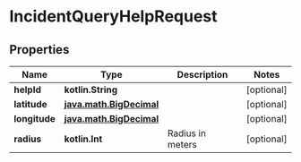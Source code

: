 
# IncidentQueryHelpRequest

## Properties
| Name | Type | Description | Notes |
| ------------ | ------------- | ------------- | ------------- |
| **helpId** | **kotlin.String** |  |  [optional] |
| **latitude** | [**java.math.BigDecimal**](java.math.BigDecimal.md) |  |  [optional] |
| **longitude** | [**java.math.BigDecimal**](java.math.BigDecimal.md) |  |  [optional] |
| **radius** | **kotlin.Int** | Radius in meters |  [optional] |



